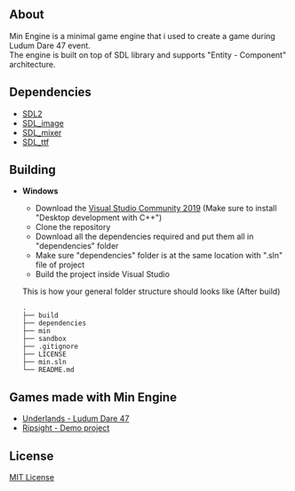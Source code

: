 ## About
Min Engine is a minimal game engine that i used to create a game during Ludum Dare 47 event. </br>
The engine is built on top of SDL library and supports "Entity - Component" architecture.

## Dependencies
  * [SDL2](https://www.libsdl.org/)
  * [SDL_image](https://www.libsdl.org/projects/SDL_image/)
  * [SDL_mixer](https://www.libsdl.org/projects/SDL_mixer/index.html)
  * [SDL_ttf](https://www.libsdl.org/projects/SDL_ttf/)

## Building
  * <b>Windows</b>
    * Download the [Visual Studio Community 2019](https://visualstudio.microsoft.com/) (Make sure to install "Desktop development with C++")
    * Clone the repository
    * Download all the dependencies required and put them all in "dependencies" folder
    * Make sure "dependencies" folder is at the same location with ".sln" file of project
    * Build the project inside Visual Studio
    
    This is how your general folder structure should looks like (After build)
    
        .
        ├── build          
        ├── dependencies
        ├── min
        ├── sandbox
        ├── .gitignore
        ├── LICENSE
        ├── min.sln
        └── README.md
        
## Games made with Min Engine
* [Underlands - Ludum Dare 47](https://ldjam.com/events/ludum-dare/47/underlands)
* [Ripsight - Demo project](https://github.com/iozsaygi/ripsight)

## License
[MIT License](https://github.com/iozsaygi/ripsight/blob/master/LICENSE)
